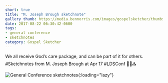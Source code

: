 ```yaml
---
short: true
title: "M. Joseph Brough sketchnote"
gallery_thumb: https://media.bennorris.com/images/gospelsketcher/thumbs/apr-17-1-brough.jpg
date: 2017-08-22 06:30:42-0600
tags:
- general conference
- sketchnotes
category: Gospel Sketcher
---
```


We all receive God’s care package, and can be part of it for others. #Sketchnotes from M. Joseph Brough at Apr 17 #LDSConf ✍🏼⛪️

![General Conference sketchnotes](https://media.bennorris.com/images/gospelsketcher/general-conference/apr-2017/apr-17-1-brough.jpg){:loading="lazy"}
